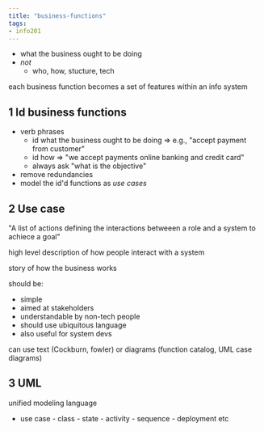 ```yaml
---
title: "business-functions"
tags: 
- info201
---
```


- what the business ought to be doing
- _not_
	- who, how, stucture, tech

each business function becomes a set of features within an info system

## 1 Id business functions
- verb phrases
	- id what the business ought to be doing ⇒ e.g., "accept payment from customer"
	- id how => "we accept payments online banking and credit card"
	- always ask "what is the objective"
- remove redundancies
- model the id'd functions as _use cases_

## 2 Use case
"A list of actions defining the interactions betweeen a role and a system to achiece a goal"

high level description of how people interact with a system

story of how the business works

should be:
- simple
- aimed at stakeholders
- understandable by non-tech people
- should use ubiquitous language
- also useful for system devs

can use text (Cockburn, fowler) or diagrams (function catalog, UML case diagrams)

## 3 UML
unified modeling language
- use case  - class - state - activity - sequence - deployment etc
